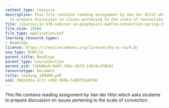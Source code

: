 ```yaml
---
content_type: resource
description: This file contains reading assignment by Van der Hilst which asks students
  to prepare discussion on issues pertening to the scale of convection.
file: /courses/12-570-seminar-in-geophysics-mantle-convection-spring-1998/3b61435a2c7cc4020b0a5280f52e879e_reading_140498.pdf
file_size: 15568
file_type: application/pdf
learning_resource_types:
- Readings
license: https://creativecommons.org/licenses/by-nc-sa/4.0/
ocw_type: OCWFile
parent_title: Readings
parent_type: CourseSection
parent_uid: f16b8be9-9ddf-f4bc-45fd-139c0c3f8b42
resourcetype: Document
title: reading_140498.pdf
uid: 3b61435a-2c7c-c402-0b0a-5280f52e879e
---
```

This file contains reading assignment by Van der Hilst which asks students to prepare discussion on issues pertening to the scale of convection.